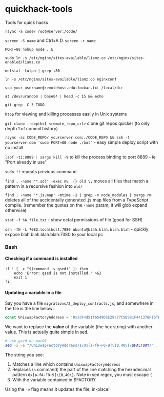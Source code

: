 # quickhack-tools
Tools for quick hacks

`rsync -a code/ root@server:/code/`

`screen -S name` and Ctrl+A D. `screen -r name`

`PORT=80 nohup node . &`

`sudo ln -s /etc/nginx/sites-available/liamz.co /etc/nginx/sites-enabled/liamz.co`

`netstat -tulpn | grep :80`

`ln -s /etc/nginx/sites-available/liamz.co nginxconf`

`scp your_username@remotehost.edu:foobar.txt /local/dir`

`at /dev/urandom | base64 | head -c 15 && echo`

`git grep -C 3 TODO`

`htop` for viewing and killing processes easily in Unix systems

`git clone --depth=1 <remote_repo_url>` clone git repos quicker (to only depth 1 of commit history)

`rsync -az CODE_REPO/ yourserver.com:./CODE_REPO && ssh -t yourserver.com 'sudo PORT=80 node ./bot'` - easy simple deploy script with no install

`lsof -ti:8889 | xargs kill -9` to kill the process binding to port 8889 - ie "Port already in use"

`sudo !!` repeats previous command

`find . -name "*.sol" -exec mv  {} old \;` moves all files that match a pattern in a recursive fashion into `old/`

`find . -name '*.js.map' -mtime -1 | grep -v node_modules | xargs rm` deletes all of the accidentally generated .js.map files from a TypeScript compile. (remember the quotes on the `-name` param, it will glob expand otherwise)

`stat -f %A file.txt` - show octal permissions of file (good for SSH)

`ssh -fN -L 7082:localhost:7080 ubuntu@blah.blah.blah.blah` - quickly expose blah.blah.blah.blah:7080 to your local pc


### Bash
#### Checking if a command is installed
```
if ! [ -x "$(command -v gsed)" ]; then
    echo 'Error: gsed is not installed.' >&2
    exit 1
fi
```

#### Updating a variable in a file
Say you have a file `migrations/2_deploy_contracts.js`, and somewhere in the file is the line below:

```js
const UniswapFactoryAddress = '0x2dF4d51f6549D8E29a77C5E981F441376F15fE15' // UniswapFactory contract address
```

We want to replace the **value** of the variable (the hex string) with another value. This is actually quite simple in sed. 

```sh
# use gsed on macOS
sed -i -e "/UniswapFactoryAddress/s/0x[a-fA-F0-9]\{0,40\}/$FACTORY/" ../../migrations/2_deploy_contracts.js
```

The string you see:
 1. Matches a line which contains `UniswapFactoryAddress`
 2. Replaces (`s` command) the part of the line matching the hexadecimal pattern `0x[a-fA-F0-9]\{0,40\}`. Note in sed regex, you must escape `{`
 3. With the variable contained in $FACTORY

Using the `-e` flag means it updates the file, in-place!

